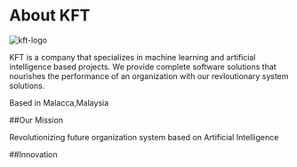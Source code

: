 # About KFT

![kft-logo](https://user-images.githubusercontent.com/121606343/211884007-55510e86-8994-4cdf-bf1b-477af3aa585b.png)

KFT is a company that specializes in machine learning and artificial intelligence based projects. We provide complete software solutions that nourishes the performance of an organization with our revloutionary system solutions.

Based in Malacca,Malaysia

##Our Mission

Revolutionizing future organization system based on Artificial Intelligence

##Innovation 


